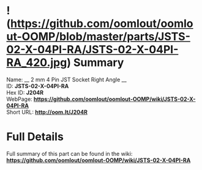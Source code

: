 
!(https://github.com/oomlout/oomlout-OOMP/blob/master/parts/JSTS-02-X-04PI-RA/JSTS-02-X-04PI-RA_420.jpg)
Summary
=================
  
Name: __ 2 mm 4 Pin JST Socket Right Angle __    
ID: __JSTS-02-X-04PI-RA__   
Hex ID: __J204R__   
WebPage: __https://github.com/oomlout/oomlout-OOMP/wiki/JSTS-02-X-04PI-RA__   
Short URL: __http://oom.lt/J204R__   

Full Details
==========================
Full summary of this part can be found in the wiki:   
__https://github.com/oomlout/oomlout-OOMP/wiki/JSTS-02-X-04PI-RA__    

